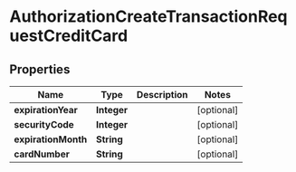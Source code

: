 

# AuthorizationCreateTransactionRequestCreditCard


## Properties

| Name | Type | Description | Notes |
|------------ | ------------- | ------------- | -------------|
|**expirationYear** | **Integer** |  |  [optional] |
|**securityCode** | **Integer** |  |  [optional] |
|**expirationMonth** | **String** |  |  [optional] |
|**cardNumber** | **String** |  |  [optional] |



